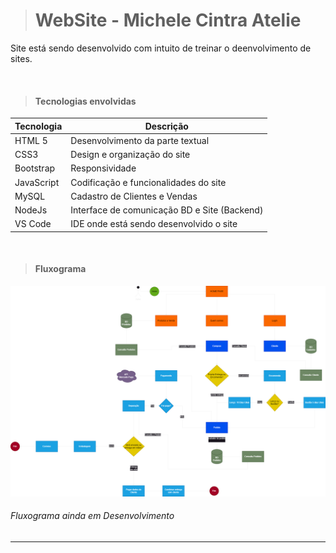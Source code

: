 > # WebSite - Michele Cintra Atelie

Site está sendo desenvolvido com intuito de treinar o deenvolvimento de sites. 


&nbsp;
> #### Tecnologias envolvidas


|Tecnologia|Descrição|
| --- | --- |
|HTML 5 |Desenvolvimento da parte textual|
|CSS3 |Design e organização do site|
|Bootstrap |Responsividade |
|JavaScript |Codificação e funcionalidades do site|
|MySQL| Cadastro de Clientes e Vendas|
|NodeJs|Interface de comunicação BD e Site (Backend)|
|VS Code| IDE onde está sendo desenvolvido o site|


&nbsp;
> #### Fluxograma
![Imagem do fluxo da sistema de vendas do site](michelecintra-atelie\docs\fluxograma_webSite.png)

 ###### Fluxograma ainda em Desenvolvimento

 ---
